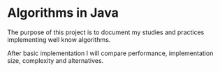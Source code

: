# Algorithms in Java
The purpose of this project is to document my studies and practices implementing well know algorithms. 

After basic implementation I will compare performance, implementation size, complexity and alternatives.